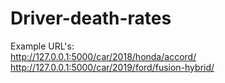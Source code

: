 # Driver-death-rates

Example URL's: <br>
http://127.0.0.1:5000/car/2018/honda/accord/ <br>
http://127.0.0.1:5000/car/2019/ford/fusion-hybrid/
